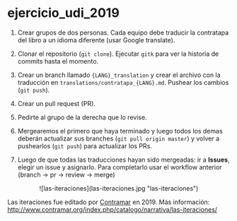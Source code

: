 # ejercicio_udi_2019

1. Crear grupos de dos personas. Cada equipo debe traducir la contratapa del libro a un idioma diferente (usar Google translate).

2. Clonar el repositorio (`git clone`). Ejecutar `gitk` para ver la historia de commits hasta el momento.

3. Crear un branch llamado `{LANG}_translation` y crear el archivo con la traducción en `translations/contratapa_{LANG}.md`. Pushear los cambios (`git push`).

4. Crear un pull request (PR).

5. Pedirte al grupo de la derecha que lo revise.

6. Mergearemos el primero que haya terminado y luego todos los demas deberán actualizar sus branches (`git pull origin master`) y volver a pushearlos (`git push`) para actualizar los PRs.

7. Luego de que todas las traducciones hayan sido mergeadas: ir a **Issues**, elegir un issue y asignarlo. Para completarlo usar el workflow anterior (branch -> pr -> review -> merge)
<p align="center">![las-iteraciones](las-iteraciones.jpg "las-iteraciones")</p>

Las iteraciones fue editado por [Contramar](http://www.contramar.org/) en 2019. Más información: http://www.contramar.org/index.php/catalogo/narrativa/las-iteraciones/
